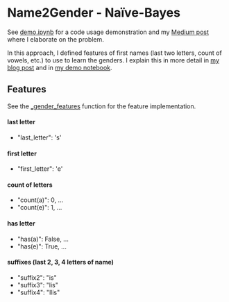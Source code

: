 # Name2Gender - Naïve-Bayes
See [demo.ipynb](https://github.com/ellisbrown/name2gender/blob/master/naive_bayes/demo.ipynb) for a code usage demonstration and my [Medium post](https://medium.com/@ellisbrown/name2gender-introduction-626d89378fb0) where I elaborate on the problem.

In this approach, I defined features of first names (last two letters, count of vowels, etc.) to use to learn the genders. I explain this in more detail in [my blog post](https://medium.com/@ellisbrown/name2gender-introduction-626d89378fb0#9dfc) and in [my demo notebook](https://github.com/ellisbrown/name2gender/blob/master/naive_bayes/demo.ipynb).

## Features
See the [_gender_features](https://github.com/ellisbrown/name2gender/blob/master/naive_bayes/data_util.py#L42) function for the feature implementation.
#### last letter
* "last_letter": 's'
#### first letter
* "first_letter": 'e'
#### count of letters
* "count(a)": 0, ...
* "count(e)": 1, ...
#### has letter
* "has(a)": False, ...
* "has(e)": True, ...
#### suffixes (last 2, 3, 4 letters of name)
* "suffix2": "is"
* "suffix3": "lis"
* "suffix4": "llis"

